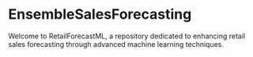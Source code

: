 # EnsembleSalesForecasting
Welcome to RetailForecastML, a repository dedicated to enhancing retail sales forecasting through advanced machine learning techniques. 
